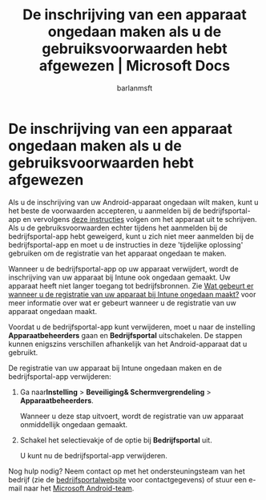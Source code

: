 ﻿---
title: De inschrijving van een apparaat ongedaan maken als u de gebruiksvoorwaarden hebt afgewezen | Microsoft Docs
description: 
keywords: 
author: barlanmsft
ms.author: barlan
manager: angrobe
ms.date: 03/13/2017
ms.topic: article
ms.prod: 
ms.service: microsoft-intune
ms.technology: 
ms.assetid: 4278f000-0258-4de5-93a1-195b48e5061e
searchScope: User help
ROBOTS: 
ms.reviewer: chrisbal
ms.suite: ems
ms.custom: intune-enduser
ms.openlocfilehash: fda300649da30dc7f41469804bc60eb5ca1703ae
ms.sourcegitcommit: f2f147a1177d1cf5bbc8001701eb8f44dd833b7d
ms.translationtype: HT
ms.contentlocale: nl-NL
ms.lasthandoff: 12/12/2017
---
# <a name="unenroll-your-device-if-you-declined-terms-of-use"></a>De inschrijving van een apparaat ongedaan maken als u de gebruiksvoorwaarden hebt afgewezen

Als u de inschrijving van uw Android-apparaat ongedaan wilt maken, kunt u het beste de voorwaarden accepteren, u aanmelden bij de bedrijfsportal-app en vervolgens [deze instructies](unenroll-your-device-from-intune-android.md) volgen om het apparaat uit te schrijven. Als u de gebruiksvoorwaarden echter tijdens het aanmelden bij de bedrijfsportal-app hebt geweigerd, kunt u zich niet meer aanmelden bij de bedrijfsportal-app en moet u de instructies in deze 'tijdelijke oplossing' gebruiken om de registratie van het apparaat ongedaan te maken.

Wanneer u de bedrijfsportal-app op uw apparaat verwijdert, wordt de inschrijving van uw apparaat bij Intune ook ongedaan gemaakt. Uw apparaat heeft niet langer toegang tot bedrijfsbronnen. Zie [Wat gebeurt er wanneer u de registratie van uw apparaat bij Intune ongedaan maakt?](what-happens-if-you-unenroll-your-device-from-intune-android.md) voor meer informatie over wat er gebeurt wanneer u de registratie van uw apparaat ongedaan maakt.

Voordat u de bedrijfsportal-app kunt verwijderen, moet u naar de instelling **Apparaatbeheerders** gaan en **Bedrijfsportal** uitschakelen. De stappen kunnen enigszins verschillen afhankelijk van het Android-apparaat dat u gebruikt.

De registratie van uw apparaat bij Intune ongedaan maken en de bedrijfsportal-app verwijderen:

1.  Ga naar**Instelling** &gt; **Beveiliging&amp; Schermvergrendeling** &gt; **Apparaatbeheerders**.

    Wanneer u deze stap uitvoert, wordt de registratie van uw apparaat onmiddellijk ongedaan gemaakt.

2.  Schakel het selectievakje of de optie bij **Bedrijfsportal** uit.

    U kunt nu de bedrijfsportal-app verwijderen.

Nog hulp nodig? Neem contact op met het ondersteuningsteam van het bedrijf (zie de [bedrijfsportalwebsite](https://portal.manage.microsoft.com#HelpDeskDialog) voor contactgegevens) of stuur een e-mail naar het <a href="mailto:wintunedroidfbk@microsoft.com?subject=I'm having unenrolling my Android device&body=Describe the issue you're experiencing here.">Microsoft Android-team</a>.
